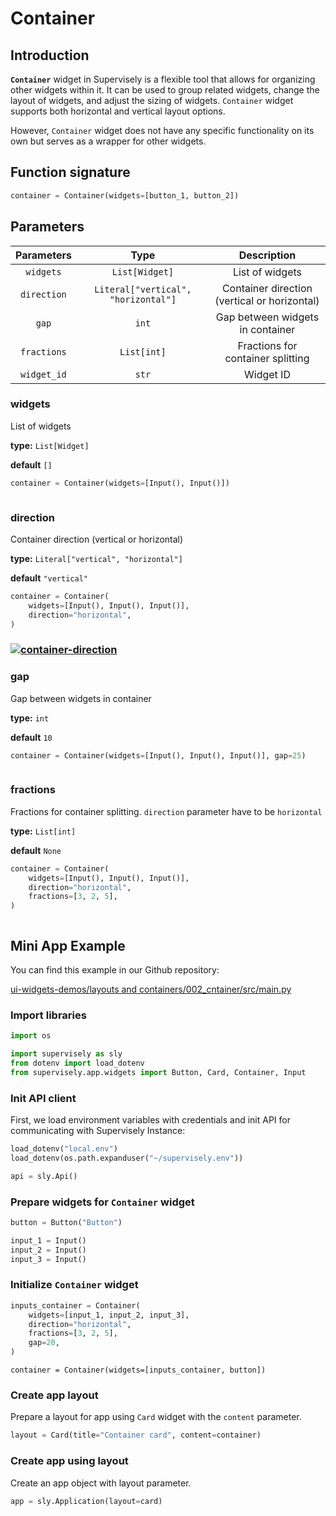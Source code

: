 # Container

## Introduction

**`Container`** widget in Supervisely is a flexible tool that allows for organizing other widgets within it. It can be used to group related widgets, change the layout of widgets, and adjust the sizing of widgets. `Container` widget supports both horizontal and vertical layout options.

However, `Container` widget does not have any specific functionality on its own but serves as a wrapper for other widgets.

## Function signature

```python
container = Container(widgets=[button_1, button_2])
```

## Parameters

|  Parameters |                 Type                |                  Description                 |
| :---------: | :---------------------------------: | :------------------------------------------: |
|  `widgets`  |            `List[Widget]`           |                List of widgets               |
| `direction` | `Literal["vertical", "horizontal"]` | Container direction (vertical or horizontal) |
|    `gap`    |                `int`                |       Gap between widgets in container       |
| `fractions` |             `List[int]`             |       Fractions for container splitting      |
| `widget_id` |                `str`                |                   Widget ID                  |

### widgets

List of widgets

**type:** `List[Widget]`

**default** `[]`

```python
container = Container(widgets=[Input(), Input()])
```

<figure><img src="https://user-images.githubusercontent.com/79905215/220125712-c4c98ba6-9cbb-4a6f-944b-335056d59536.png" alt=""><figcaption></figcaption></figure>

### direction

Container direction (vertical or horizontal)

**type:** `Literal["vertical", "horizontal"]`

**default** `"vertical"`

```python
container = Container(
    widgets=[Input(), Input(), Input()],
    direction="horizontal",
)
```

### [![container-direction](https://user-images.githubusercontent.com/79905215/220126696-8fe7d789-05e1-4dff-8f9d-274c872a0d3b.png)](https://user-images.githubusercontent.com/79905215/220126696-8fe7d789-05e1-4dff-8f9d-274c872a0d3b.png)

### gap

Gap between widgets in container

**type:** `int`

**default** `10`

```python
container = Container(widgets=[Input(), Input(), Input()], gap=25)
```

<figure><img src="https://user-images.githubusercontent.com/79905215/220127050-fa283570-2fce-4f92-9599-9c21e83fdcaf.png" alt=""><figcaption></figcaption></figure>

### fractions

Fractions for container splitting. `direction` parameter have to be `horizontal`

**type:** `List[int]`

**default** `None`

```python
container = Container(
    widgets=[Input(), Input(), Input()],
    direction="horizontal",
    fractions=[3, 2, 5],
)
```

<figure><img src="https://user-images.githubusercontent.com/79905215/220127504-4f8ceee2-83f7-40b9-976e-f865d442da86.png" alt=""><figcaption></figcaption></figure>

## Mini App Example

You can find this example in our Github repository:

[ui-widgets-demos/layouts and containers/002\_cntainer/src/main.py](https://github.com/supervisely-ecosystem/ui-widgets-demos/blob/master/layouts%20and%20containers/002\_container/src/main.py)

### Import libraries

```python
import os

import supervisely as sly
from dotenv import load_dotenv
from supervisely.app.widgets import Button, Card, Container, Input
```

### Init API client

First, we load environment variables with credentials and init API for communicating with Supervisely Instance:

```python
load_dotenv("local.env")
load_dotenv(os.path.expanduser("~/supervisely.env"))

api = sly.Api()
```

### Prepare widgets for `Container` widget

```python
button = Button("Button")

input_1 = Input()
input_2 = Input()
input_3 = Input()
```

### Initialize `Container` widget

```python
inputs_container = Container(
    widgets=[input_1, input_2, input_3],
    direction="horizontal",
    fractions=[3, 2, 5],
    gap=20,
)
```

```
container = Container(widgets=[inputs_container, button])
```

### Create app layout

Prepare a layout for app using `Card` widget with the `content` parameter.

```python
layout = Card(title="Container card", content=container)
```

### Create app using layout

Create an app object with layout parameter.

```python
app = sly.Application(layout=card)
```

<figure><img src="https://user-images.githubusercontent.com/79905215/220128472-5e9de449-a11a-468f-9580-14eb60390db7.png" alt=""><figcaption></figcaption></figure>
